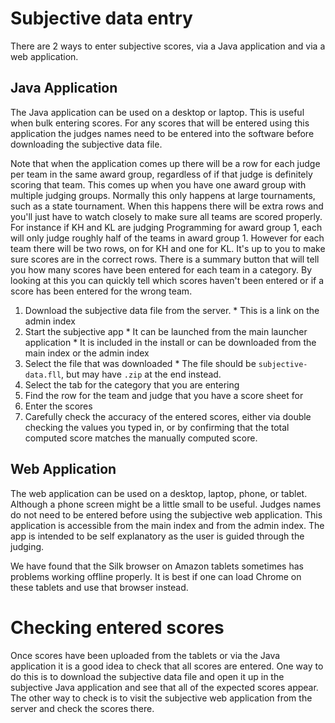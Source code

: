 # Subjective data entry

There are 2 ways to enter subjective scores, via a Java application and via a web application.

## Java Application

The Java application can be used on a desktop or laptop. 
This is useful when bulk entering scores.
For any scores that will be entered using this application the judges names need to be entered into the software before downloading the subjective data file.


Note that when the application comes up there will be a row for each judge per team in the same award group, regardless of if that judge is definitely scoring that team. 
This comes up when you have one award group with multiple judging groups. 
Normally this only happens at large tournaments, such as a state tournament.
When this happens there will be extra rows and you'll just have to watch closely to make sure all teams are scored properly. 
For instance if KH and KL are judging Programming for award group 1, each will only judge roughly half of the teams in award group 1.
However for each team there will be two rows, on for KH and one for KL. 
It's up to you to make sure scores are in the correct rows. 
There is a summary button that will tell you how many scores have been entered for each team in a category. 
By looking at this you can quickly tell which scores haven't been entered or if a score has been entered for the wrong team.


  1. Download the subjective data file from the server.
    * This is a link on the admin index
  1. Start the subjective app
    * It can be launched from the main launcher application
    * It is included in the install or can be downloaded from the main index or the admin index
  1. Select the file that was downloaded
    * The file should be `subjective-data.fll`, but may have `.zip` at the end instead.
  1. Select the tab for the category that you are entering
  1. Find the row for the team and judge that you have a score sheet for
  1. Enter the scores
  1. Carefully check the accuracy of the entered scores, either via double checking the values you typed in, or by confirming that the total computed score matches the manually computed score.

## Web Application

The web application can be used on a desktop, laptop, phone, or tablet. Although a phone screen might be a little small to be useful. Judges names do not need to be entered before using the subjective web application. This application is accessible from the main index and from the admin index. The app is intended to be self explanatory as the user is guided through the judging.

We have found that the Silk browser on Amazon tablets sometimes has problems working offline properly. 
It is best if one can load Chrome on these tablets and use that browser instead. 

# Checking entered scores

Once scores have been uploaded from the tablets or via the Java application it is a good idea to check that all scores are entered. 
One way to do this is to download the subjective data file and open it up in the subjective Java application and see that all of the expected scores appear.
The other way to check is to visit the subjective web application from the server and check the scores there.
